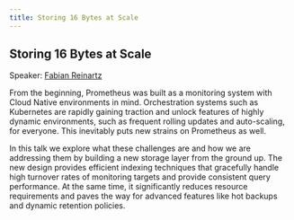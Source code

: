 ```yaml
---
title: Storing 16 Bytes at Scale
---
```


## Storing 16 Bytes at Scale

Speaker: [Fabian Reinartz](/2017-munich/speakers/fabian-reinartz/)

From the beginning, Prometheus was built as a monitoring system with Cloud Native environments in mind. Orchestration systems such as Kubernetes are rapidly gaining traction and unlock features of highly dynamic environments, such as frequent rolling updates and auto-scaling, for everyone. This inevitably puts new strains on Prometheus as well.

In this talk we explore what these challenges are and how we are addressing them by building a new storage layer from the ground up. The new design provides efficient indexing techniques that gracefully handle high turnover rates of monitoring targets and provide consistent query performance. At the same time, it significantly reduces resource requirements and paves the way for advanced features like hot backups and dynamic retention policies.
